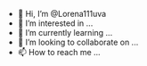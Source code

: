 - 👋 Hi, I’m @Lorena111uva
- 👀 I’m interested in ...
- 🌱 I’m currently learning ...
- 💞️ I’m looking to collaborate on ...
- 📫 How to reach me ...

<!---
Lorena111uva/Lorena111uva is a ✨ special ✨ repository because its `README.md` (this file) appears on your GitHub profile.
You can click the Preview link to take a look at your changes.
--->
